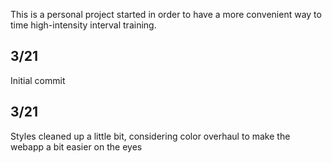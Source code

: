 This is a personal project started in order to have a more convenient way to time high-intensity interval training.

## 3/21

Initial commit

## 3/21

Styles cleaned up a little bit, considering color overhaul to make the webapp a bit easier on the eyes